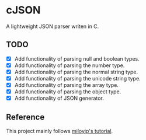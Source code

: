 # cJSON

A lightweight JSON parser writen in C.

## TODO

- [x] Add functionality of parsing null and boolean types.
- [x] Add functionality of parsing the number type.
- [x] Add functionality of parsing the normal string type.
- [x] Add functionality of parsing the unicode string type.
- [x] Add functionality of parsing the array type.
- [x] Add functionality of parsing the object type.
- [x] Add functionality of JSON generator.

## Reference

This project mainly follows  [miloyip's tutorial](https://github.com/miloyip/json-tutorial).

